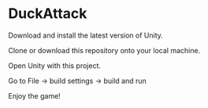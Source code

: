 # DuckAttack
Download and install the latest version of Unity.

Clone or download this repository onto your local machine.

Open Unity with this project.

Go to File -> build settings -> build and run

Enjoy the game!
